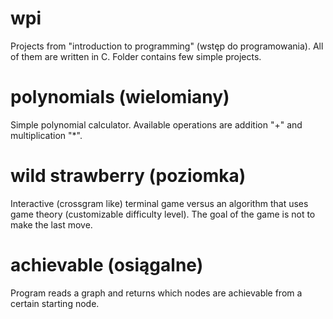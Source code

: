 # wpi
Projects from "introduction to programming" (wstęp do programowania).
All of them are written in C. Folder contains few simple projects.
# polynomials (wielomiany)
Simple polynomial calculator. Available operations are addition "+" and multiplication "*".
# wild strawberry (poziomka)
Interactive (crossgram like) terminal game versus an algorithm that uses game theory (customizable difficulty level).
The goal of the game is not to make the last move.
# achievable (osiągalne)
Program reads a graph and returns which nodes are achievable from a certain starting node. 


